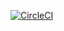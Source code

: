 [![CircleCI](https://circleci.com/gh/jakey-wan-kenobi/yay.svg?style=svg)](https://circleci.com/gh/jakey-wan-kenobi/yay)
